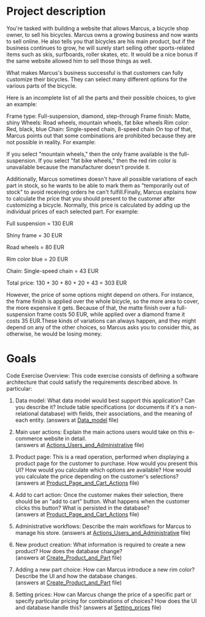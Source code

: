 # Project description

You're tasked with building a website that allows Marcus, a bicycle shop owner, to sell his bicycles. Marcus owns a growing business and now wants to sell online. He also tells you that bicycles are his main product, but if the business continues to grow, he will surely start selling other sports-related items such as skis, surfboards, roller skates, etc. It would be a nice bonus if the same website allowed him to sell those things as well.

What makes Marcus's business successful is that customers can fully customize their bicycles. They can select many different options for the various parts of the bicycle.

Here is an incomplete list of all the parts and their possible choices, to give an example:

Frame type: Full-suspension, diamond, step-through
Frame finish: Matte, shiny
Wheels: Road wheels, mountain wheels, fat bike wheels
Rim color: Red, black, blue
Chain: Single-speed chain, 8-speed chain
On top of that, Marcus points out that some combinations are prohibited because they are not possible in reality. For example:

If you select "mountain wheels," then the only frame available is the full-suspension.
If you select "fat bike wheels," then the red rim color is unavailable because the manufacturer doesn't provide it.


Additionally, Marcus sometimes doesn't have all possible variations of each part in stock, so he wants to be able to mark them as "temporarily out of stock" to avoid receiving orders he can't fulfill.Finally, Marcus explains how to calculate the price that you should present to the customer after customizing a bicycle. Normally, this price is calculated by adding up the individual prices of each selected part. For example:

Full suspension = 130 EUR

Shiny frame = 30 EUR

Road wheels = 80 EUR

Rim color blue = 20 EUR

Chain: Single-speed chain = 43 EUR

Total price: 130 + 30 + 80 + 20 + 43 = 303 EUR


However, the price of some options might depend on others. For instance, the frame finish is applied over the whole bicycle, so the more area to cover, the more expensive it gets. Because of that, the matte finish over a full-suspension frame costs 50 EUR, while applied over a diamond frame it costs 35 EUR.These kinds of variations can always happen, and they might depend on any of the other choices, so Marcus asks you to consider this, as otherwise, he would be losing money.


# Goals

Code Exercise Overview: This code exercise consists of defining a software architecture that could satisfy the requirements described above. In particular:

1. Data model: What data model would best support this application? Can you describe it? Include table specifications (or documents if it's a non-relational database) with fields, their associations, and the meaning of each entity.
   (answers at [Data_model](https://github.com/MrSerGV/fullstack-assessment-e-commerce-shop/blob/main/Data_model.md) file)

2. Main user actions: Explain the main actions users would take on this e-commerce website in detail.  
   (answers at [Actions_Users_and_Administrative](https://github.com/MrSerGV/fullstack-assessment-e-commerce-shop/blob/main/Actions_Users_and_Administrative.md) file)

3. Product page: This is a read operation, performed when displaying a product page for the customer to purchase. How would you present this UI? How would you calculate which options are available? How would you calculate the price depending on the customer's selections?  
   (answers at [Product_Page_and_Cart_Actions](https://github.com/MrSerGV/fullstack-assessment-e-commerce-shop/blob/main/Product_Page_and_Cart_Actions.md) file)

4. Add to cart action: Once the customer makes their selection, there should be an "add to cart" button. What happens when the customer clicks this button? What is persisted in the database?  
   (answers at [Product_Page_and_Cart_Actions](https://github.com/MrSerGV/fullstack-assessment-e-commerce-shop/blob/main/Product_Page_and_Cart_Actions.md) file)

5. Administrative workflows: Describe the main workflows for Marcus to manage his store.
   (answers at [Actions_Users_and_Administrative](https://github.com/MrSerGV/fullstack-assessment-e-commerce-shop/blob/main/Actions_Users_and_Administrative.md) file)

6. New product creation: What information is required to create a new product? How does the database change?  
   (answers at [Create_Product_and_Part](https://github.com/MrSerGV/fullstack-assessment-e-commerce-shop/blob/main/Create_Product_and_Part.md) file)

7. Adding a new part choice: How can Marcus introduce a new rim color? Describe the UI and how the database changes.  
   (answers at [Create_Product_and_Part](https://github.com/MrSerGV/fullstack-assessment-e-commerce-shop/blob/main/Create_Product_and_Part.md) file)

8. Setting prices: How can Marcus change the price of a specific part or specify particular pricing for combinations of choices? How does the UI and database handle this?
   (answers at [Setting_prices](https://github.com/MrSerGV/fullstack-assessment-e-commerce-shop/blob/main/Setting_prices.md) file)